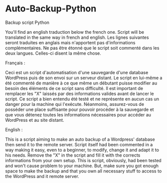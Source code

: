 # Auto-Backup-Python
Backup script Python

You'll find an english traduction below the french one. Script will be translated in the same way in french and english.
Les lignes suivantes seront traduites en anglais mais n'apportent pas d'informations complémentaires. Ne pas être étonné que le script soit commenté dans les deux langues. Celles-ci disent la même chose.

Français :

  Ceci est un script d'automatisation d'une sauvegarde d'une database WordPress puis de son envoi sur un serveur distant.
Le script en lui-même a été commenté de manière à ce que même un débutant puisse modifier au besoin des éléments de ce script sans
difficulté.
  Il est important de remplacer les "X" laissés par des informations valides avant de lancer le script. 
  Ce script a bien entendu été testé et ne représente en aucun cas un danger pour la machine qui l'exécute. Néanmoins, assurez-vous
de posséder une place suffisante pour pouvoir procéder à la sauvegarde et que vous détenez toutes les informations nécessaires pour
accéder au WordPress et au site distant.

English :

  This is a script aiming to make an auto backup of a Wordpress' database then send it to the remote server.
Script itself had been commented in a way making it easy, even to a beginner, to modify, change it and adapt it to his needs.
  Remove the "X" in the script and fill it with the corrects informations from your own setup.
  This is script, obviously, had been tested and won't cause problem to your machine. But, make sure you got enough space to make
the backup and that you own all necessary stuff to access to the WordPress and it remote server.
